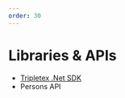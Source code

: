 ```yaml
---
order: 30
---
```


# Libraries & APIs

* [Tripletex .Net SDK](https://github.com/bcc-code/tripletex-client-dotnet)
* Persons API
